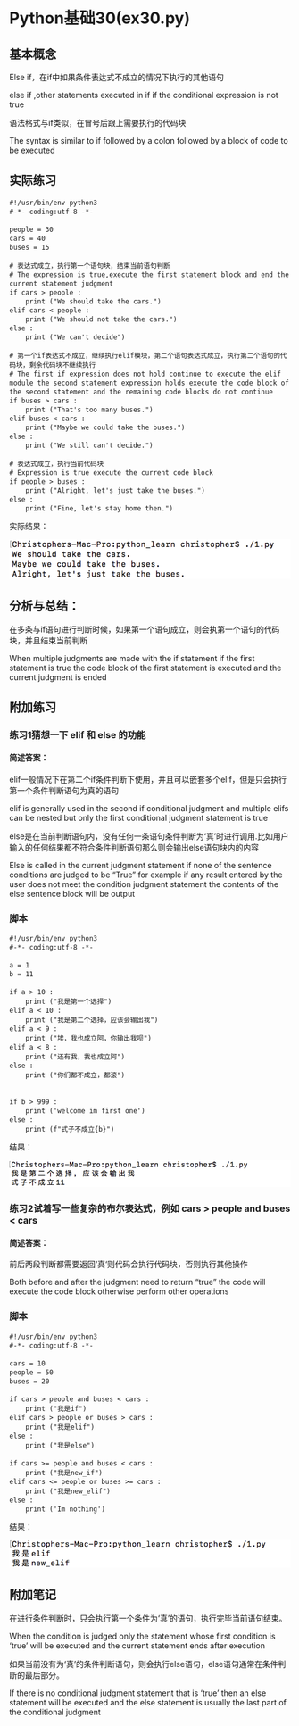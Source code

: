 # Python基础30(ex30.py)

## 基本概念

Else if，在if中如果条件表达式不成立的情况下执行的其他语句

else if ,other statements executed in if if the conditional expression is not true

语法格式与if类似，在冒号后跟上需要执行的代码块

The syntax is similar to if followed by a colon followed by a block of code to be executed

## 实际练习

```
#!/usr/bin/env python3
#-*- coding:utf-8 -*-

people = 30
cars = 40
buses = 15

# 表达式成立，执行第一个语句块，结束当前语句判断
# The expression is true,execute the first statement block and end the current statement judgment
if cars > people :
    print ("We should take the cars.")
elif cars < people :
    print ("We should not take the cars.")
else :
    print ("We can't decide")

# 第一个if表达式不成立，继续执行elif模块，第二个语句表达式成立，执行第二个语句的代码块，剩余代码块不继续执行
# The first if expression does not hold continue to execute the elif module the second statement expression holds execute the code block of the second statement and the remaining code blocks do not continue
if buses > cars :
    print ("That's too many buses.")
elif buses < cars :
    print ("Maybe we could take the buses.")
else :
    print ("We still can't decide.")

# 表达式成立，执行当前代码块
# Expression is true execute the current code block
if people > buses :
    print ("Alright, let's just take the buses.")
else :
    print ("Fine, let's stay home then.")
```

实际结果：

![image-20200403220535998](ex30.assets/image-20200403220535998.png)

## 分析与总结：

在多条与if语句进行判断时候，如果第一个语句成立，则会执第一个语句的代码块，并且结束当前判断

When multiple judgments are made with the if statement if the first statement is true the code block of the first statement is executed and the current judgment is ended

## 附加练习

### 练习1猜想一下 elif 和 else 的功能

#### 简述答案：

elif一般情况下在第二个if条件判断下使用，并且可以嵌套多个elif，但是只会执行第一个条件判断语句为真的语句

elif is generally used in the second if conditional judgment and multiple elifs can be nested but only the first conditional judgment statement is true

else是在当前判断语句内，没有任何一条语句条件判断为‘真’时进行调用.比如用户输入的任何结果都不符合条件判断语句那么则会输出else语句块内的内容

Else is called in the current judgment statement if none of the sentence conditions are judged to be “True” for example if any result entered by the user does not meet the condition judgment statement the contents of the else sentence block will be output

### 脚本

```
#!/usr/bin/env python3
#-*- coding:utf-8 -*-

a = 1
b = 11

if a > 10 :
    print ("我是第一个选择")
elif a < 10 :
    print ("我是第二个选择，应该会输出我")
elif a < 9 :
    print ("埃，我也成立阿，你输出我呗")
elif a < 8 :
    print ("还有我，我也成立阿")
else :
    print ("你们都不成立，都滚")


if b > 999 :
    print ('welcome im first one')
else :
    print (f"式子不成立{b}")
```

结果：

![image-20200403220704193](ex30.assets/image-20200403220704193.png)



### 练习2试着写一些复杂的布尔表达式，例如 cars > people and buses < cars

#### 简述答案：

前后两段判断都需要返回‘真‘则代码会执行代码块，否则执行其他操作

Both before and after the judgment need to return “true” the code will execute the code block otherwise perform other operations

### 脚本

```
#!/usr/bin/env python3
#-*- coding:utf-8 -*-

cars = 10
people = 50
buses = 20

if cars > people and buses < cars :
    print ("我是if")
elif cars > people or buses > cars :
    print ("我是elif")
else :
    print ("我是else")

if cars >= people and buses < cars :
    print ("我是new_if")
elif cars <= people or buses >= cars :
    print ("我是new_elif")
else :
    print ('Im nothing')
```

结果：

![image-20200403220915415](ex30.assets/image-20200403220915415.png)

## 附加笔记

在进行条件判断时，只会执行第一个条件为‘真’的语句，执行完毕当前语句结束。

When the condition is judged only the statement whose first condition is ‘true’ will be executed and the current statement ends after execution 

如果当前没有为‘真’的条件判断语句，则会执行else语句，else语句通常在条件判断的最后部分。

If there is no conditional judgment statement that is ‘true’ then an else statement will be executed and the else statement is usually the last part of the conditional judgment 